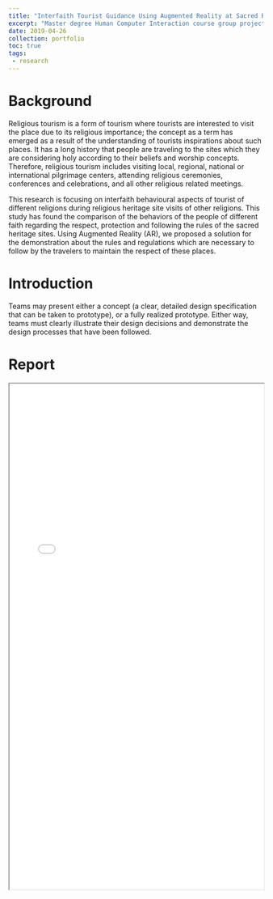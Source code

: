 ```yaml
---
title: "Interfaith Tourist Guidance Using Augmented Reality at Sacred Religious Places"
excerpt: "Master degree Human Computer Interaction course group project: a student design competition<br/>"
date: 2019-04-26
collection: portfolio
toc: true
tags:
 - research
---
```


Background
======
Religious tourism is a form of tourism where tourists are interested to visit the place due to its religious importance; the concept as a term has emerged as a result of the understanding of tourists inspirations about such places. It has a long history that people are traveling to the sites which they are considering holy according to their beliefs and worship concepts. Therefore, religious tourism includes visiting local, regional, national or international pilgrimage centers, attending religious ceremonies, conferences and celebrations, and all other religious related meetings.

This research is focusing on interfaith behavioural aspects of tourist of different religions during religious heritage site visits of other religions. This study has found the comparison of the behaviors of the people of different faith regarding the respect, protection and following the rules of the sacred heritage sites. Using Augmented Reality (AR), we proposed a solution for the demonstration about the rules
and regulations which are necessary to follow by the travelers to maintain the respect of these places.

Introduction
======
Teams may present either a concept (a clear, detailed design specification that can be taken to prototype), or a fully realized prototype. Either way, teams must clearly illustrate their design decisions and demonstrate the design processes that have been followed.

Report
======
<iframe src="/files/Interfaith Tourist Guidance Using Augmented Reality at Sacred Religious Places.pdf" width="100%" height="1000"></iframe>